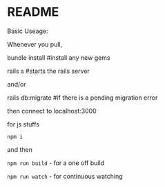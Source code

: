 # README

Basic Useage:

Whenever you pull,

  bundle install  #install any new gems

  rails s  #starts the rails server

  and/or

  rails db:migrate  #if there is a pending migration error

then connect to localhost:3000

for js stuffs

`npm i`

and then

`npm run build` - for a one off build

`npm run watch` - for continuous watching
